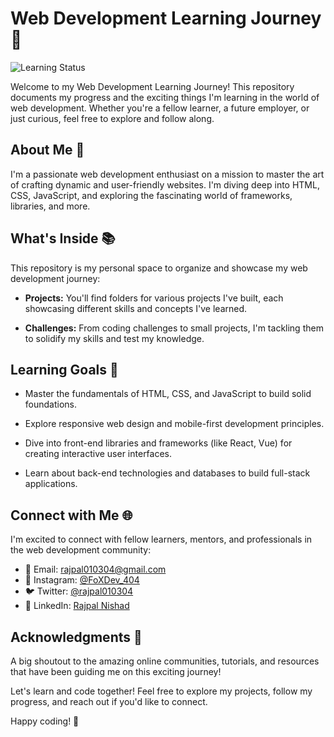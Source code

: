 # Web Development Learning Journey 🚀

![Learning Status](https://img.shields.io/badge/status-learning-brightgreen.svg)

Welcome to my Web Development Learning Journey! This repository documents my progress and the exciting things I'm learning in the world of web development. Whether you're a fellow learner, a future employer, or just curious, feel free to explore and follow along.

## About Me 👋

I'm a passionate web development enthusiast on a mission to master the art of crafting dynamic and user-friendly websites. I'm diving deep into HTML, CSS, JavaScript, and exploring the fascinating world of frameworks, libraries, and more.

## What's Inside 📚

This repository is my personal space to organize and showcase my web development journey:

- **Projects:** You'll find folders for various projects I've built, each showcasing different skills and concepts I've learned.

- **Challenges:** From coding challenges to small projects, I'm tackling them to solidify my skills and test my knowledge.

## Learning Goals 🎯

- Master the fundamentals of HTML, CSS, and JavaScript to build solid foundations.

- Explore responsive web design and mobile-first development principles.

- Dive into front-end libraries and frameworks (like React, Vue) for creating interactive user interfaces.

- Learn about back-end technologies and databases to build full-stack applications.

## Connect with Me 🌐

I'm excited to connect with fellow learners, mentors, and professionals in the web development community:

- 📧 Email: rajpal010304@gmail.com
- 📸 Instagram: [@FoXDev_404](https://www.instagram.com/FoXDev_404/)
- 🐦 Twitter: [@rajpal010304](https://twitter.com/rajpal010304)
- 💼 LinkedIn: [Rajpal Nishad](https://www.linkedin.com/in/rajpalnishad/)

## Acknowledgments 🙌

A big shoutout to the amazing online communities, tutorials, and resources that have been guiding me on this exciting journey!

Let's learn and code together! Feel free to explore my projects, follow my progress, and reach out if you'd like to connect.

Happy coding! 🌟
